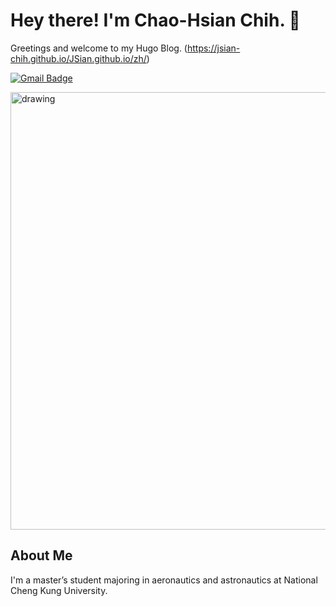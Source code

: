 # Hey there! I'm Chao-Hsian Chih. 👋

Greetings and welcome to my Hugo Blog. (https://jsian-chih.github.io/JSian.github.io/zh/)

[![Gmail Badge](https://img.shields.io/badge/Gmail-D14836?style=for-the-badge&logo=gmail&logoColor=white)](mailto:Jsian.chih@gmail.com)

<img src="https://user-images.githubusercontent.com/40762198/164423372-67fc2291-85e8-4d17-a0b4-6cc0e88d1afa.png" alt="drawing" width="700"/>

## About Me

I'm a master’s student majoring in aeronautics and astronautics at National Cheng Kung University.
